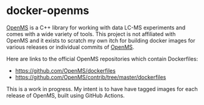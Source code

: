 # docker-openms

[OpenMS](https://github.com/OpenMS/OpenMS) is a C++ library for working with data LC-MS experiments and comes with a wide variety of tools. This project is not affiliated with OpenMS and it exists to scratch my own itch for building docker images for various releases or individual commits of [OpenMS](https://github.com/OpenMS/OpenMS).

Here are links to the official OpenMS repositories which contain Dockerfiles:
- https://github.com/OpenMS/dockerfiles
- https://github.com/OpenMS/contrib/tree/master/dockerfiles

This is a work in progress. My intent is to have have tagged images for each release of OpenMS, built using GitHub Actions.